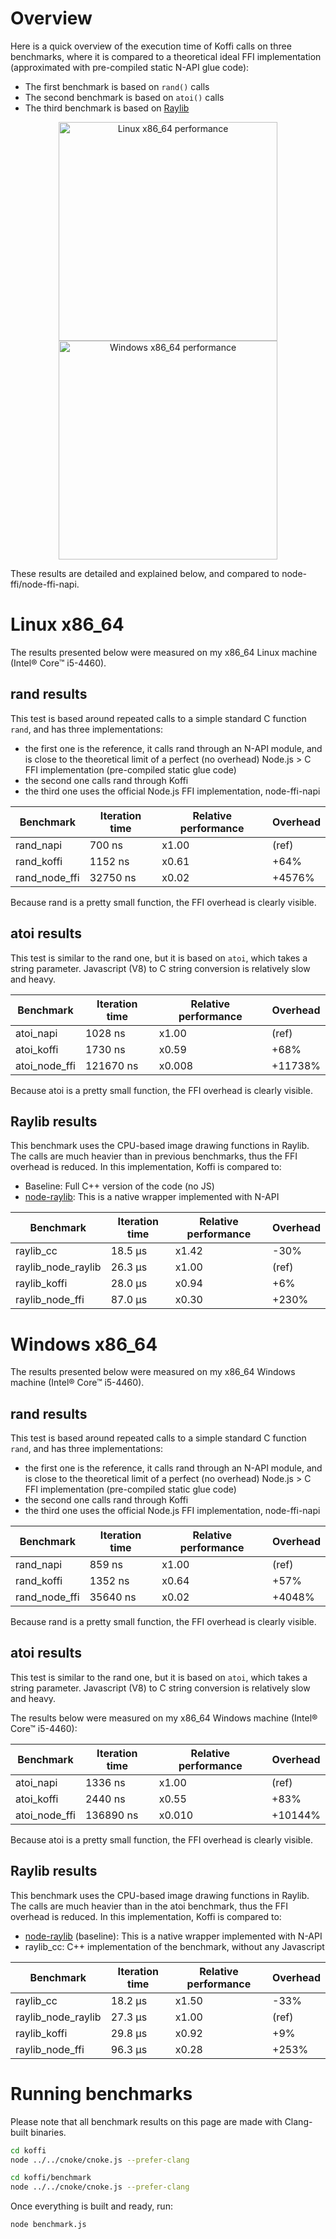 # Overview

Here is a quick overview of the execution time of Koffi calls on three benchmarks, where it is compared to a theoretical ideal FFI implementation (approximated with pre-compiled static N-API glue code):

- The first benchmark is based on `rand()` calls
- The second benchmark is based on `atoi()` calls
- The third benchmark is based on [Raylib](https://www.raylib.com/)

<p style="text-align: center;">
    <a href="{{ ASSET static/perf_linux.png }}" target="_blank"><img src="{{ ASSET static/perf_linux.png }}" alt="Linux x86_64 performance" style="width: 350px;"/></a>
    <a href="{{ ASSET static/perf_windows.png }}" target="_blank"><img src="{{ ASSET static/perf_windows.png }}" alt="Windows x86_64 performance" style="width: 350px;"/></a>
</p>

These results are detailed and explained below, and compared to node-ffi/node-ffi-napi.

# Linux x86_64

The results presented below were measured on my x86_64 Linux machine (Intel® Core™ i5-4460).

## rand results

This test is based around repeated calls to a simple standard C function `rand`, and has three implementations:

- the first one is the reference, it calls rand through an N-API module, and is close to the theoretical limit of a perfect (no overhead) Node.js > C FFI implementation (pre-compiled static glue code)
- the second one calls rand through Koffi
- the third one uses the official Node.js FFI implementation, node-ffi-napi

Benchmark     | Iteration time | Relative performance | Overhead
------------- | -------------- | -------------------- | --------
rand_napi     | 700 ns         | x1.00                | (ref)
rand_koffi    | 1152 ns        | x0.61                | +64%
rand_node_ffi | 32750 ns       | x0.02                | +4576%

Because rand is a pretty small function, the FFI overhead is clearly visible.

## atoi results

This test is similar to the rand one, but it is based on `atoi`, which takes a string parameter. Javascript (V8) to C string conversion is relatively slow and heavy.

Benchmark     | Iteration time | Relative performance | Overhead
------------- | -------------- | -------------------- | --------
atoi_napi     | 1028 ns        | x1.00                | (ref)
atoi_koffi    | 1730 ns        | x0.59                | +68%
atoi_node_ffi | 121670 ns      | x0.008               | +11738%

Because atoi is a pretty small function, the FFI overhead is clearly visible.

## Raylib results

This benchmark uses the CPU-based image drawing functions in Raylib. The calls are much heavier than in previous benchmarks, thus the FFI overhead is reduced. In this implementation, Koffi is compared to:

- Baseline: Full C++ version of the code (no JS)
- [node-raylib](https://github.com/RobLoach/node-raylib): This is a native wrapper implemented with N-API

Benchmark          | Iteration time | Relative performance | Overhead
------------------ | -------------- | -------------------- | --------
raylib_cc          | 18.5 µs        | x1.42                | -30%
raylib_node_raylib | 26.3 µs        | x1.00                | (ref)
raylib_koffi       | 28.0 µs        | x0.94                | +6%
raylib_node_ffi    | 87.0 µs        | x0.30                | +230%

# Windows x86_64

The results presented below were measured on my x86_64 Windows machine (Intel® Core™ i5-4460).

## rand results

This test is based around repeated calls to a simple standard C function `rand`, and has three implementations:

- the first one is the reference, it calls rand through an N-API module, and is close to the theoretical limit of a perfect (no overhead) Node.js > C FFI implementation (pre-compiled static glue code)
- the second one calls rand through Koffi
- the third one uses the official Node.js FFI implementation, node-ffi-napi

Benchmark     | Iteration time | Relative performance | Overhead
------------- | -------------- | -------------------- | --------
rand_napi     | 859 ns         | x1.00                | (ref)
rand_koffi    | 1352 ns        | x0.64                | +57%
rand_node_ffi | 35640 ns       | x0.02                | +4048%

Because rand is a pretty small function, the FFI overhead is clearly visible.

## atoi results

This test is similar to the rand one, but it is based on `atoi`, which takes a string parameter. Javascript (V8) to C string conversion is relatively slow and heavy.

The results below were measured on my x86_64 Windows machine (Intel® Core™ i5-4460):

Benchmark     | Iteration time | Relative performance | Overhead
------------- | -------------- | -------------------- | --------
atoi_napi     | 1336 ns        | x1.00                | (ref)
atoi_koffi    | 2440 ns        | x0.55                | +83%
atoi_node_ffi | 136890 ns      | x0.010               | +10144%

Because atoi is a pretty small function, the FFI overhead is clearly visible.

## Raylib results

This benchmark uses the CPU-based image drawing functions in Raylib. The calls are much heavier than in the atoi benchmark, thus the FFI overhead is reduced. In this implementation, Koffi is compared to:

- [node-raylib](https://github.com/RobLoach/node-raylib) (baseline): This is a native wrapper implemented with N-API
- raylib_cc: C++ implementation of the benchmark, without any Javascript

Benchmark          | Iteration time | Relative performance | Overhead
------------------ | -------------- | -------------------- | --------
raylib_cc          | 18.2 µs        | x1.50                | -33%
raylib_node_raylib | 27.3 µs        | x1.00                | (ref)
raylib_koffi       | 29.8 µs        | x0.92                | +9%
raylib_node_ffi    | 96.3 µs        | x0.28                | +253%

# Running benchmarks

Please note that all benchmark results on this page are made with Clang-built binaries.

```sh
cd koffi
node ../../cnoke/cnoke.js --prefer-clang

cd koffi/benchmark
node ../../cnoke/cnoke.js --prefer-clang
```

Once everything is built and ready, run:

```sh
node benchmark.js
```
